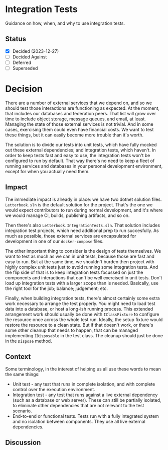 ﻿# Integration Tests

Guidance on how, when, and why to use integration tests.

## Status

- [x] Decided (2023-12-27)
- [ ] Decided Against
- [ ] Deferred
- [ ] Superseded

# Decision

There are a number of external services that we depend on, and so we should test those interactions are functioning as expected. At the moment, that includes our databases and federation peers. That list will grow over time to include object storage, message queues, and email, at least. Managing the state of those external services is not trivial. And in some cases, exercising them could even have financial costs. We want to test these things, but it can easily become more trouble than it's worth.

The solution is to divide our tests into unit tests, which have fully mocked out these external dependencies; and integration tests, which haven't. In order to keep tests fast and easy to use, the integration tests won't be configured to run by default. That way there's no need to keep a fleet of running services and databases in your personal development environment, except for when you actually need them.

## Impact

The immediate impact is already in place: we have two dotnet solution files. `Letterbook.sln` is the default solution for the project. That's the one we would expect contributors to run during normal development, and it's where we would manage CI, builds, publishing artifacts, and so on. 

Then there's also `Letterbook.IntegrationTests.sln`. That solution includes integration test projects, which need additional prep to run succesfully. As much as possible, those external services are encapsulated for development in one of our `docker-compose` files.

The other important thing to consider is the design of tests themselves. We want to test as much as we can in unit tests, because those are fast and easy to run. But at the same time, we shouldn't burden then project with highly complex unit tests just to avoid running some integration tests. And the flip side of that is to keep integration tests focussed on just the components and interactions that can't be well exercised in unit tests. Don't load up integration tests with a larger scope than is needed. Basically, use the right tool for the job; balance; judgement; etc.

Finally, when building integration tests, there's almost certainly some extra work necessary to arrange the test properly. You might need to load test data into a database, or host a long-ish running process. This extended arrangement work should usually be done with `IClassFixture` to configure the resource once across the whole test run. Ideally, the setup fixture would restore the resource to a clean state. But if that doesn't work, or there's some other cleanup that needs to happen, that can be managed implementing `IDisposable` in the test class. The cleanup should just be done in the `Dispose` method.

## Context

Some terminology, in the interest of helping us all use these words to mean the same things:

- Unit test - any test that runs in complete isolation, and with complete control over the execution environment.
- Integration test - any test that runs against a live external dependency (such as a database or web server). These can still be partially isolated, to eliminate other dependencies that are not relevant to the test scenario.
- End-to-end or functional tests. Tests run with a fully integrated system and no isolation between components. They use all live external dependencies.

## Discussion

